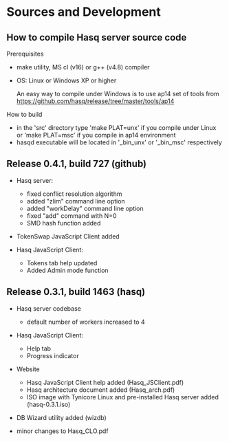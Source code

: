 # Sources and Development


How to compile Hasq server source code
--------------------------------------

Prerequisites

  - make utility, MS cl (v16) or g++ (v4.8) compiler
  - OS: Linux or Windows XP or higher

      An easy way to compile under Windows is to use ap14 set of tools
      from https://github.com/hasq/release/tree/master/tools/ap14


How to build

  - in the 'src' directory type
    'make PLAT=unx' if you compile under Linux
    or 'make PLAT=msc' if you compile in ap14 environment
  - hasqd executable will be located in '_bin_unx'
    or '_bin_msc' respectively


Release 0.4.1, build 727 (github)
-------------------------

   - Hasq server:
     - fixed conflict resolution algorithm
     - added "zlim" command line option
     - added "workDelay" command line option
     - fixed "add" command with N=0
     - SMD hash function added
     
   - TokenSwap JavaScript Client added

   - Hasq JavaScript Client:
     - Tokens tab help updated
     - Added Admin mode function

  
Release 0.3.1, build 1463 (hasq)
-------------------------

   - Hasq server codebase
     - default number of workers increased to 4

   - Hasq JavaScript Client:
     - Help tab
     - Progress indicator

   - Website
     - Hasq JavaScript Client help added (Hasq_JSClient.pdf)
     - Hasq architecture document added (Hasq_arch.pdf)
     - ISO image with Tynicore Linux and pre-installed
       Hasq server added (hasq-0.3.1.iso)

   - DB Wizard utility added (wizdb)
   - minor changes to Hasq_CLO.pdf

